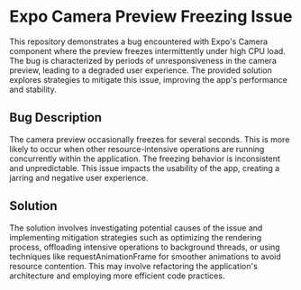 # Expo Camera Preview Freezing Issue

This repository demonstrates a bug encountered with Expo's Camera component where the preview freezes intermittently under high CPU load. The bug is characterized by periods of unresponsiveness in the camera preview, leading to a degraded user experience.  The provided solution explores strategies to mitigate this issue, improving the app's performance and stability.

## Bug Description

The camera preview occasionally freezes for several seconds.  This is more likely to occur when other resource-intensive operations are running concurrently within the application.  The freezing behavior is inconsistent and unpredictable.  This issue impacts the usability of the app, creating a jarring and negative user experience.

## Solution

The solution involves investigating potential causes of the issue and implementing mitigation strategies such as optimizing the rendering process, offloading intensive operations to background threads, or using techniques like requestAnimationFrame for smoother animations to avoid resource contention.  This may involve refactoring the application's architecture and employing more efficient code practices.